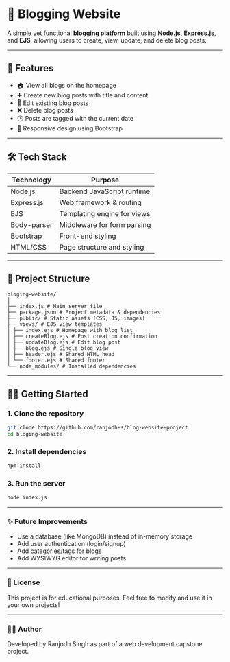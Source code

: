 # 📝 Blogging Website

A simple yet functional **blogging platform** built using **Node.js**, **Express.js**, and **EJS**, allowing users to create, view, update, and delete blog posts.

---

## 🚀 Features

- 🏠 View all blogs on the homepage
- ➕ Create new blog posts with title and content
- 📝 Edit existing blog posts
- ❌ Delete blog posts
- 🕒 Posts are tagged with the current date
- 🎨 Responsive design using Bootstrap

---

## 🛠️ Tech Stack

| Technology | Purpose                        |
|------------|--------------------------------|
| Node.js    | Backend JavaScript runtime     |
| Express.js | Web framework & routing        |
| EJS        | Templating engine for views    |
| Body-parser| Middleware for form parsing    |
| Bootstrap  | Front-end styling              |
| HTML/CSS   | Page structure and styling     |

---

## 📁 Project Structure
```
bloging-website/
│
├── index.js # Main server file
├── package.json # Project metadata & dependencies
├── public/ # Static assets (CSS, JS, images)
├── views/ # EJS view templates
│ ├── index.ejs # Homepage with blog list
│ ├── createBlog.ejs # Post creation confirmation
│ ├── updateBlog.ejs # Edit blog post
│ ├── blog.ejs # Single blog view
│ ├── header.ejs # Shared HTML head
│ └── footer.ejs # Shared footer
└── node_modules/ # Installed dependencies
```

---

## 🧑‍💻 Getting Started

### 1. Clone the repository
```bash
git clone https://github.com/ranjodh-s/blog-website-project
cd bloging-website
```

### 2. Install dependencies
```bash
npm install
```

### 3. Run the server
```bash
node index.js
```

---

### ✨ Future Improvements
- Use a database (like MongoDB) instead of in-memory storage
- Add user authentication (login/signup)
- Add categories/tags for blogs
- Add WYSIWYG editor for writing posts

---

### 📄 License
This project is for educational purposes. Feel free to modify and use it in your own projects!

---

### 👨‍💻 Author
Developed by Ranjodh Singh as part of a web development capstone project.
